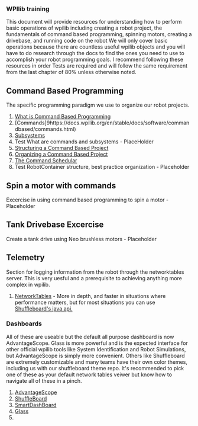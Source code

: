 ### WPIlib training
This document will provide resources for understanding how to perform basic operations of wpilib including creating a robot project, the fundamentals of command based programming, spinning motors, creating a drivebase, and running code on the robot
We will only cover basic operations because there are countless useful wpilib objects and you will have to do research through the docs to find the  ones you need to use to accomplish your robot programming goals. 
I recommend following these resources in order
Tests are required and will follow the same requirement from the last chapter of 80% unless otherwise noted. 

## Command Based Programming
The specific programming paradigm we use to organize our robot projects.

1. [What is Command Based Programming](https://docs.wpilib.org/en/stable/docs/software/commandbased/what-is-command-based.html)
2. [Commands]9https://docs.wpilib.org/en/stable/docs/software/commandbased/commands.html)
3. [Subsystems](https://docs.wpilib.org/en/stable/docs/software/commandbased/subsystems.html)
4. Test What are commands and subsystems - PlaceHolder
5. [Structuring a Command Based Project](https://docs.wpilib.org/en/stable/docs/software/commandbased/structuring-command-based-project.html)
6. [Organizing a Command Based Project](https://docs.wpilib.org/en/stable/docs/software/commandbased/organizing-command-based.html)
7. [The Command Schedular](https://docs.wpilib.org/en/stable/docs/software/commandbased/command-scheduler.html)
8. Test RobotContainer structure, best practice organization - Placeholder

## Spin a motor with commands
Excercise in using command based programming to spin a motor - Placeholder

## Tank Drivebase Excercise
Create a tank drive using Neo brushless motors - Placeholder

## Telemetry
Section for logging information from the robot through the networktables server. This is very uesful and a prerequisite to achieving anything more complex in wpilib.
1. [NetworkTables](https://docs.wpilib.org/en/stable/docs/software/networktables/index.html) - More in depth, and faster in situations where performance matters, but for most situations you can use [Shuffleboard's java api.](https://docs.wpilib.org/en/stable/docs/software/dashboards/shuffleboard/getting-started/shuffleboard-displaying-data.html)

### Dashboards
All of these are useable but the default all purpose dashboard is now AdvantageScope. Glass is more powerful and is the expected interface for other official wpilib tools like System Identification and Robot Simulations, but AdvantageScope is simply more convenient. Others like Shuffleboard are extremely customizable and many teams have their own color themes, including us with our shuffleboard theme repo. It's recommended to pick one of these as your default network tables veiwer but know how to navigate all of these in a pinch.
1. [AdvantageScope](https://docs.wpilib.org/en/stable/docs/software/dashboards/advantagescope.html)
2. [ShuffleBoard](https://docs.wpilib.org/en/stable/docs/software/dashboards/shuffleboard/getting-started/shuffleboard-tour.html)
3. [SmartDashBoard](https://docs.wpilib.org/en/stable/docs/software/dashboards/smartdashboard/index.html)
4. [Glass](https://docs.wpilib.org/en/stable/docs/software/dashboards/glass/index.html)
5. 

